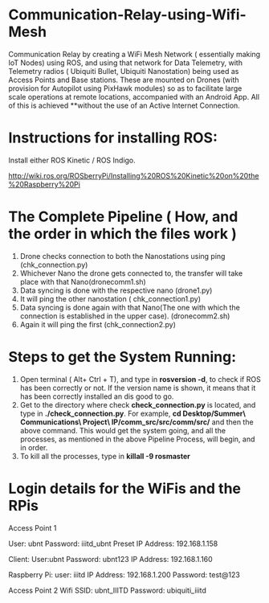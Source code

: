 # Communication-Relay-using-Wifi-Mesh
Communication Relay by creating a WiFi Mesh Network ( essentially making IoT Nodes) using ROS, and using that network for Data Telemetry, with Telemetry radios ( Ubiquiti Bullet, Ubiquiti Nanostation) being used as Access Points and Base stations. These are mounted on Drones (with provision for Autopilot using PixHawk modules) so as to facilitate large scale operations at remote locations, accompanied with an Android App. All of this is achieved **without the use of an Active Internet Connection.

# Instructions for installing ROS:
Install either ROS Kinetic / ROS Indigo.

http://wiki.ros.org/ROSberryPi/Installing%20ROS%20Kinetic%20on%20the%20Raspberry%20Pi

# The Complete Pipeline ( How, and the order in which the files work )
1. Drone checks connection to both the Nanostations using ping (chk_connection.py)
2. Whichever Nano the drone gets connected to, the transfer will take place with that Nano(dronecomm1.sh)
3. Data syncing is done with the respective nano (drone1.py)
4. It will ping the other nanostation ( chk_connection1.py)
5. Data syncing is done again with that Nano(The one with which the connection is established in the upper case). (dronecomm2.sh)
6. Again it will ping the first (chk_connection2.py)



# Steps to get the System Running:
1. Open terminal ( Alt+ Ctrl + T), and type in **rosversion -d**, to check if ROS has been correctly or not.
   If the version name is shown, it means that it has been correctly installed an dis good to go.
2. Get to the directory where check **check_connection.py** is located, and type in **./check_connection.py**.
   For example, **cd Desktop/Summer\ Communications\ Project\ IP/comm_src/src/comm/src/** and then the above command.
   This would get the system going, and all the processes, as mentioned in the above Pipeline Process, will begin, and in order.
3. To kill all the processes, type in **killall -9 rosmaster**

# Login details for the WiFis and the RPis

Access Point 1

User: ubnt
Password: iiitd_ubnt
Preset IP Address: 192.168.1.158


Client:
User:ubnt
Password: ubnt123
IP Address: 192.168.1.160

Raspberry Pi:
user: iiitd
IP Address: 192.168.1.200
Password: test@123

Access Point 2
Wifi SSID: ubnt_IIITD
Password: ubiquiti_iiitd




